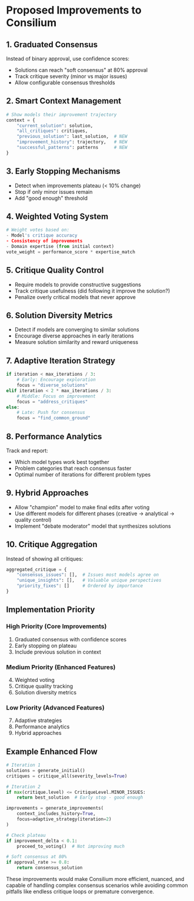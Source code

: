 # Proposed Improvements to Consilium

## 1. **Graduated Consensus**
Instead of binary approval, use confidence scores:
- Solutions can reach "soft consensus" at 80% approval
- Track critique severity (minor vs major issues)
- Allow configurable consensus thresholds

## 2. **Smart Context Management**
```python
# Show models their improvement trajectory
context = {
    "current_solution": solution,
    "all_critiques": critiques,
    "previous_solution": last_solution,  # NEW
    "improvement_history": trajectory,   # NEW
    "successful_patterns": patterns      # NEW
}
```

## 3. **Early Stopping Mechanisms**
- Detect when improvements plateau (< 10% change)
- Stop if only minor issues remain
- Add "good enough" threshold

## 4. **Weighted Voting System**
```python
# Weight votes based on:
- Model's critique accuracy
- Consistency of improvements
- Domain expertise (from initial context)
vote_weight = performance_score * expertise_match
```

## 5. **Critique Quality Control**
- Require models to provide constructive suggestions
- Track critique usefulness (did following it improve the solution?)
- Penalize overly critical models that never approve

## 6. **Solution Diversity Metrics**
- Detect if models are converging to similar solutions
- Encourage diverse approaches in early iterations
- Measure solution similarity and reward uniqueness

## 7. **Adaptive Iteration Strategy**
```python
if iteration < max_iterations / 3:
    # Early: Encourage exploration
    focus = "diverse_solutions"
elif iteration < 2 * max_iterations / 3:
    # Middle: Focus on improvement
    focus = "address_critiques"
else:
    # Late: Push for consensus
    focus = "find_common_ground"
```

## 8. **Performance Analytics**
Track and report:
- Which model types work best together
- Problem categories that reach consensus faster
- Optimal number of iterations for different problem types

## 9. **Hybrid Approaches**
- Allow "champion" model to make final edits after voting
- Use different models for different phases (creative → analytical → quality control)
- Implement "debate moderator" model that synthesizes solutions

## 10. **Critique Aggregation**
Instead of showing all critiques:
```python
aggregated_critique = {
    "consensus_issues": [],  # Issues most models agree on
    "unique_insights": [],   # Valuable unique perspectives
    "priority_fixes": []     # Ordered by importance
}
```

## Implementation Priority

### High Priority (Core Improvements)
1. Graduated consensus with confidence scores
2. Early stopping on plateau
3. Include previous solution in context

### Medium Priority (Enhanced Features)
4. Weighted voting
5. Critique quality tracking
6. Solution diversity metrics

### Low Priority (Advanced Features)
7. Adaptive strategies
8. Performance analytics
9. Hybrid approaches

## Example Enhanced Flow

```python
# Iteration 1
solutions = generate_initial()
critiques = critique_all(severity_levels=True)

# Iteration 2
if max(critique.level) <= CritiqueLevel.MINOR_ISSUES:
    return best_solution  # Early stop - good enough

improvements = generate_improvements(
    context_includes_history=True,
    focus=adaptive_strategy(iteration=2)
)

# Check plateau
if improvement_delta < 0.1:
    proceed_to_voting()  # Not improving much

# Soft consensus at 80%
if approval_rate >= 0.8:
    return consensus_solution
```

These improvements would make Consilium more efficient, nuanced, and capable of handling complex consensus scenarios while avoiding common pitfalls like endless critique loops or premature convergence.